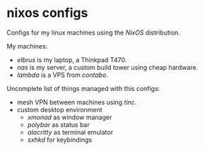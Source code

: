 # nixos configs

Configs for my linux machines using the *NixOS* distribution.

My machines:

- *elbrus* is my laptop, a Thinkpad T470.
- *nas* is my server, a custom build tower using cheap hardware.
- *lambda* is a VPS from *contabo*.

Uncomplete list of things managed with this configs:

- mesh VPN between machines using *tinc*.
- custom desktop environment
  - *xmonad* as window manager
  - *polybar* as status bar
  - *alacritty* as terminal emulator
  - *sxhkd* for keybindings
